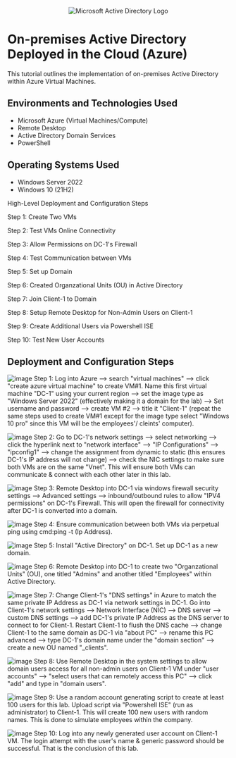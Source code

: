 <p align="center">
<img src="https://i.imgur.com/pU5A58S.png" alt="Microsoft Active Directory Logo"/>
</p>

<h1>On-premises Active Directory Deployed in the Cloud (Azure)</h1>
This tutorial outlines the implementation of on-premises Active Directory within Azure Virtual Machines.<br />


<h2>Environments and Technologies Used</h2>

- Microsoft Azure (Virtual Machines/Compute)
- Remote Desktop
- Active Directory Domain Services
- PowerShell

<h2>Operating Systems Used </h2>

- Windows Server 2022
- Windows 10 (21H2)


High-Level Deployment and Configuration Steps

Step 1: Create Two VMs

Step 2: Test VMs Online Connectivity

Step 3: Allow Permissions on DC-1's Firewall

Step 4: Test Communication between VMs

Step 5: Set up Domain

Step 6: Created Organzational Units (OU) in Active Directory

Step 7: Join Client-1 to Domain

Step 8: Setup Remote Desktop for Non-Admin Users on Client-1

Step 9: Create Additional Users via Powershell ISE

Step 10: Test New User Accounts

<h2>Deployment and Configuration Steps</h2>

![image](https://github.com/derekjonesaa/configure-ad/assets/167825508/8b82adbe-c991-43d6-ac20-b34bf693609d)
Step 1: Log into Azure --> search "virtual machines" --> click "create azure virtual machine" to create VM#1. Name this first virtual machine "DC-1" using your current region --> set the image type as "Windows Server 2022" (effectively making it a domain for the lab) --> Set username and password --> create VM #2 --> title it "Client-1" (repeat the same steps used to create VM#1 except for the image type select "Windows 10 pro" since this VM will be the employees'/ cleints' computer).

![image](https://github.com/derekjonesaa/configure-ad/assets/167825508/e2a62ffc-e6fb-4fdc-8e3a-e2e11aee6fc7)
Step 2: Go to DC-1's network settings --> select networking --> click the hyperlink next to "network interface" --> "IP Configurations" --> "ipconfig1" --> change the assignment from dynamic to static (this ensures DC-1's IP address will not change) --> check the NIC settings to make sure both VMs are on the same "Vnet". This will ensure both VMs can communicate & connect with each other later in this lab.

![image](https://github.com/derekjonesaa/configure-ad/assets/167825508/21d25b17-d837-4e47-8467-ef822367b83e)
Step 3: Remote Desktop into DC-1 via windows firewall security settings --> Advanced settings --> inbound/outbound rules to allow "IPV4 permissions" on DC-1's Firewall. This will open the firewall for connectivity after DC-1 is converted into a domain.

![image](https://github.com/derekjonesaa/configure-ad/assets/167825508/f8a990a3-3b2d-4070-8d2a-9ebb838a7b0f)
Step 4: Ensure communication between both VMs via perpetual ping using cmd:ping -t (Ip Address).

![image](https://github.com/derekjonesaa/configure-ad/assets/167825508/ff2d61d1-0b8a-4275-bfb6-f35d9a581022)
Step 5: Install "Active Directory" on DC-1. Set up DC-1 as a new domain.

![image](https://github.com/derekjonesaa/configure-ad/assets/167825508/294fea66-91cc-4163-b243-a3271df03028)
Step 6: Remote Desktop into DC-1 to create two "Organzational Units" (OU), one titled "Admins" and another titled "Employees" within Active Directory.

![image](https://github.com/derekjonesaa/configure-ad/assets/167825508/9c22bcf0-7231-4b6e-b9ac-1eeefa274eb2)
Step 7: Change Client-1's "DNS settings" in Azure to match the same private IP Address as DC-1 via network settings in DC-1. Go into Client-1's network settings --> Network Interface (NIC) --> DNS server --> custom DNS settings --> add DC-1's private IP Address as the DNS server to connect to for Client-1. Restart Client-1 to flush the DNS cache --> change Client-1 to the same domain as DC-1 via "about PC" --> rename this PC advanced --> type DC-1's domain name under the "domain section" --> create a new OU named "_clients".

![image](https://github.com/derekjonesaa/configure-ad/assets/167825508/f5073f46-9320-4161-999d-24af8f848474)
Step 8: Use Remote Desktop in the system settings to allow domain users access for all non-admin users on Client-1 VM under "user accounts" --> "select users that can remotely access this PC" --> click "add" and type in "domain users".

![image](https://github.com/derekjonesaa/configure-ad/assets/167825508/eb5c9ca2-0150-4815-8b63-e21b1a9c2f0a)
Step 9: Use a random account generating script to create at least 100 users for this lab. Upload script via "Powershell ISE" (run as administrator) to Client-1. This will create 100 new users with random names. This is done to simulate employees within the company.

![image](https://github.com/derekjonesaa/configure-ad/assets/167825508/26dfa6e0-40ba-4da6-911d-901b21ba6ce6)
Step 10: Log into any newly generated user account on Client-1 VM. The login attempt with the user's name & generic password should be successful. That is the conclusion of this lab.
